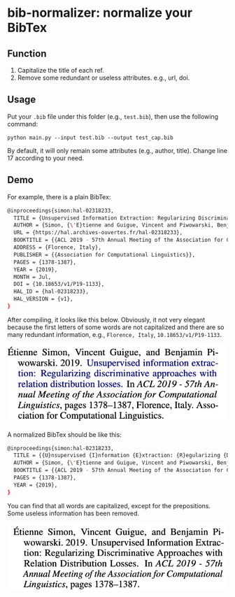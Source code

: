 # bib-normalizer: normalize your BibTex

## Function 

1.  Capitalize the title of each ref.
2.  Remove some redundant or useless attributes. e.g., url, doi.

## Usage

Put your `.bib` file under this folder (e.g., `test.bib`), then use the following command: 

```shell
python main.py --input test.bib --output test_cap.bib
```

By default, it will only remain some attributes (e.g., author, title). Change line 17 according to your need.
## Demo

For example, there is a plain BibTex:

```bash
@inproceedings{simon:hal-02318233,
  TITLE = {Unsupervised Information Extraction: Regularizing Discriminative Approaches with Relation Distribution Losses},
  AUTHOR = {Simon, {\'E}tienne and Guigue, Vincent and Piwowarski, Benjamin},
  URL = {https://hal.archives-ouvertes.fr/hal-02318233},
  BOOKTITLE = {{ACL 2019 - 57th Annual Meeting of the Association for Computational Linguistics}},
  ADDRESS = {Florence, Italy},
  PUBLISHER = {{Association for Computational Linguistics}},
  PAGES = {1378-1387},
  YEAR = {2019},
  MONTH = Jul,
  DOI = {10.18653/v1/P19-1133},
  HAL_ID = {hal-02318233},
  HAL_VERSION = {v1},
}
```

After compiling, it looks like this below. Obviously, it not very elegant because the first letters of some words are not capitalized and there are so many redundant information, e.g., `Florence, Italy`, `10.18653/v1/P19-1133`.

![avatar](./figures/neg.png)

A normalized BibTex should be like this:

```bash
@inproceedings{simon:hal-02318233,
  TITLE = {{U}nsupervised {I}nformation {E}xtraction: {R}egularizing {D}iscriminative {A}pproaches with {R}elation {D}istribution {L}osses},
  AUTHOR = {Simon, {\'E}tienne and Guigue, Vincent and Piwowarski, Benjamin},
  BOOKTITLE = {{ACL 2019 - 57th Annual Meeting of the Association for Computational Linguistics}},
  PAGES = {1378-1387},
  YEAR = {2019},
}
```

You can find that all words are capitalized, except for the prepositions. Some useless information has been removed. 

![avatar](./figures/pos.png)